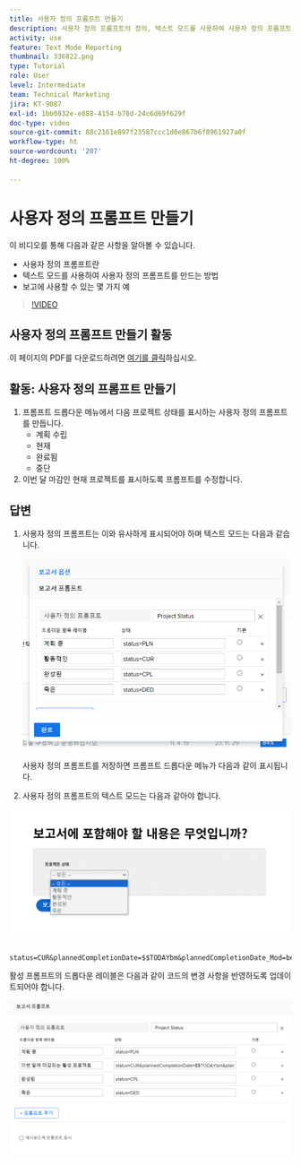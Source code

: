 ```yaml
---
title: 사용자 정의 프롬프트 만들기
description: 사용자 정의 프롬프트의 정의, 텍스트 모드를 사용하여 사용자 정의 프롬프트를 만드는 방법 및 Workfront에서 보고에 사용할 수 있는 몇 가지 예를 알아봅니다.
activity: use
feature: Text Mode Reporting
thumbnail: 336822.png
type: Tutorial
role: User
level: Intermediate
team: Technical Marketing
jira: KT-9087
exl-id: 1bb0832e-e888-4154-b78d-24c6d69f629f
doc-type: video
source-git-commit: 88c2161e897f23587ccc1d0e867b6f8961927a0f
workflow-type: ht
source-wordcount: '207'
ht-degree: 100%

---
```


# 사용자 정의 프롬프트 만들기

이 비디오를 통해 다음과 같은 사항을 알아볼 수 있습니다.

* 사용자 정의 프롬프트란
* 텍스트 모드를 사용하여 사용자 정의 프롬프트를 만드는 방법
* 보고에 사용할 수 있는 몇 가지 예

>[!VIDEO](https://video.tv.adobe.com/v/336822/?quality=12&learn=on)

## 사용자 정의 프롬프트 만들기 활동

이 페이지의 PDF를 다운로드하려면 [여기를 클릭](/help/assets/create-custom-prompts-activities.pdf)하십시오.

## 활동: 사용자 정의 프롬프트 만들기

1. 프롬프트 드롭다운 메뉴에서 다음 프로젝트 상태를 표시하는 사용자 정의 프롬프트를 만듭니다.
   * 계획 수립
   * 현재
   * 완료됨
   * 중단
1. 이번 달 마감인 현재 프로젝트를 표시하도록 프롬프트를 수정합니다.

## 답변

1. 사용자 정의 프롬프트는 이와 유사하게 표시되어야 하며 텍스트 모드는 다음과 같습니다.

   ![텍스트 모드에서 새 필터를 만드는 화면 이미지](assets/cp-01.png)

   사용자 정의 프롬프트를 저장하면 프롬프트 드롭다운 메뉴가 다음과 같이 표시됩니다.

1. 사용자 정의 프롬프트의 텍스트 모드는 다음과 같아야 합니다.

![텍스트 모드에서 새 필터를 만드는 화면 이미지](assets/cp-02.png)

```
   status=CUR&plannedCompletionDate=$$TODAYbm&plannedCompletionDate_Mod=between&plannedCompletionDate_Range=$$TODAYem 
```

활성 프롬프트의 드롭다운 레이블은 다음과 같이 코드의 변경 사항을 반영하도록 업데이트되어야 합니다.

![텍스트 모드에서 새 필터를 만드는 화면 이미지](assets/cp-02a.png)
